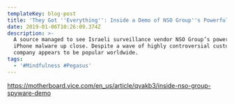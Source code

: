 ```yaml
---
templateKey: blog-post
title: 'They Got ''Everything'': Inside a Demo of NSO Group''s Powerful iPhone Malware'
date: 2019-01-06T10:26:09.374Z
description: >-
  A source managed to see Israeli surveillance vendor NSO Group’s powerful
  iPhone malware up close. Despite a wave of highly controversial customers, the
  company appears to be popular worldwide.
tags:
  - '#Mindfulness #Pegasus'
---
```

<https://motherboard.vice.com/en_us/article/qvakb3/inside-nso-group-spyware-demo>
